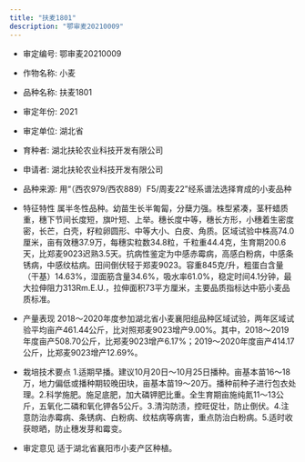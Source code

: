 ```yaml
---
title: "扶麦1801"
description: "鄂审麦20210009"
---
```

* 审定编号:  鄂审麦20210009

*  作物名称:  小麦

*  品种名称:  扶麦1801

*  审定年份:  2021

*  审定单位:  湖北省

* 育种者:  湖北扶轮农业科技开发有限公司

*  申请者:  湖北扶轮农业科技开发有限公司

*  品种来源:  用“（西农979/西农889）F5/周麦22”经系谱法选择育成的小麦品种

*  特征特性
属半冬性品种。幼苗生长半匍匐，分蘖力强。株型紧凑，茎秆蜡质重，穗下节间长度短，旗叶短、上举。穗长度中等，穗长方形，小穗着生密度密，长芒，白壳，籽粒卵圆形、中等大小、白皮、角质。区域试验中株高74.0厘米，亩有效穗37.9万，每穗实粒数34.8粒，千粒重44.4克，生育期200.6天，比郑麦9023迟熟3.5天。抗病性鉴定为中感赤霉病，高感白粉病，中感条锈病，中感纹枯病。田间倒伏轻于郑麦9023。容重845克/升，粗蛋白含量（干基）14.63%，湿面筋含量34.6%，吸水率61.0%，稳定时间4.1分钟，最大拉伸阻力313Rm.E.U.，拉伸面积73平方厘米，主要品质指标达中筋小麦品质标准。

*  产量表现
2018～2020年度参加湖北省小麦襄阳组品种区域试验，两年区域试验平均亩产461.44公斤，比对照郑麦9023增产9.00%。其中，2018～2019年度亩产508.70公斤，比郑麦9023增产6.17%；2019～2020年度亩产414.17公斤，比郑麦9023增产12.69%。

*  栽培技术要点
1.适期早播。建议10月20日～10月25日播种。亩基本苗16～18万，地力偏低或播种期较晚田块，亩基本苗19～20万。播种前种子进行包衣处理。2.科学施肥。施足底肥，加大磷钾肥比重。全生育期亩施纯氮11～13公斤，五氧化二磷和氧化钾各5公斤。3.清沟防渍，控旺促壮，防止倒伏。4.注意防治赤霉病、条锈病、白粉病、纹枯病等病害，重点防治白粉病。5.适时收获晾晒，防止穗发芽和霉变。

*  审定意见
适于湖北省襄阳市小麦产区种植。
